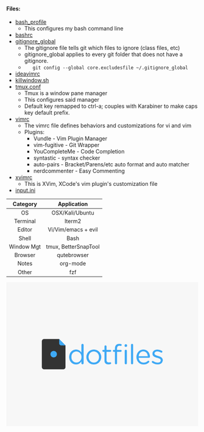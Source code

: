 #### Files:

* [bash_profile](./.bash_profile)
  * This configures my bash command line
* [bashrc](./.bashrc)
* [gitignore_global](./.gitignore_global)
  * The gitignore file tells git which files to ignore (class files, etc)
  * gitignore_global applies to every git folder that does not have a gitignore.
  * ````    git config --global core.excludesfile ~/.gitignore_global ````
* [ideavimrc](./.ideavimrc)
* [killwindow.sh](./.killwindow.sh)
* [tmux.conf](./.tmux.conf)
  * Tmux is a window pane manager
  * This configures said manager
  * Default key remapped to ctrl-a; couples with Karabiner to make caps key default prefix. 
* [vimrc](./.vimrc)
  * The vimrc file defines behaviors and customizations for vi and vim
  * Plugins:
    * Vundle - Vim Plugin Manager
    * vim-fugitive - Git Wrapper
    * YouCompleteMe - Code Completion
    * syntastic - syntax checker
    * auto-pairs - Bracket/Parens/etc auto format and auto matcher
    * nerdcommenter - Easy Commenting
* [xvimrc](./.xvimrc)
  * This is XVim, XCode's vim plugin's customization file
* [input.ini](./input.ini)

| Category      | Application           |
|:-------------:|:---------------------:|
| OS            | OSX/Kali/Ubuntu       |
| Terminal      | Iterm2                |
| Editor        | Vi/Vim/emacs + evil   |
| Shell         | Bash                  |
| Window Mgt    | tmux, BetterSnapTool  |
| Browser       | qutebrowser           |
| Notes         | org-mode              |
| Other         | fzf                   |

![dotfiles logo][logo]

[logo]: https://github.com/YangVincent/dotfiles/blob/master/dotfiles-logo.png
